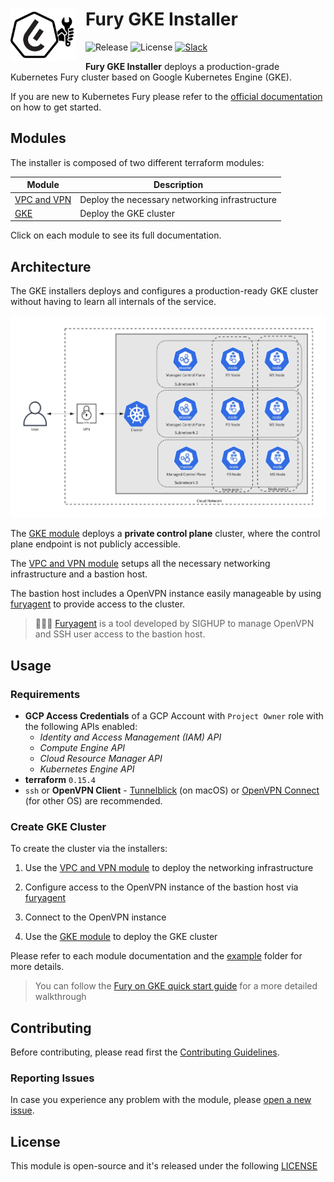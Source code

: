 <h1>
    <img src="./docs/assets/fury_installer.png?raw=true" align="left" width="105" style="margin-right: 15px"/>
    Fury GKE Installer
</h1>

![Release](https://img.shields.io/github/v/release/sighupio/fury-gke-installer?label=Latest%20Release)
![License](https://img.shields.io/github/license/sighupio/fury-gke-installer?label=License)
[![Slack](https://img.shields.io/badge/slack-@kubernetes/fury-yellow.svg?logo=slack&label=Slack)](https://kubernetes.slack.com/archives/C0154HYTAQH)

<!-- <KFD-DOCS> -->

**Fury GKE Installer** deploys a production-grade Kubernetes Fury cluster based on Google Kubernetes Engine (GKE).

If you are new to Kubernetes Fury please refer to the [official documentation][kfd-docs] on how to get started.

## Modules

The installer is composed of two different terraform modules:

|            Module             |                  Description                   |
| ----------------------------- | ---------------------------------------------- |
| [VPC and VPN][vpc-vpn-module] | Deploy the necessary networking infrastructure |
| [GKE][gke-module]             | Deploy the GKE cluster                         |

Click on each module to see its full documentation.

## Architecture

The GKE installers deploys and configures a production-ready GKE cluster without having to learn all internals of the service.

![Architecture](./docs/assets/fury_installer_architecture.jpg)

The [GKE module][gke-module] deploys a **private control plane** cluster, where the control plane endpoint is not publicly accessible.

The [VPC and VPN module][vpc-vpn-module] setups all the necessary networking infrastructure and a bastion host.

The bastion host includes a OpenVPN instance easily manageable by using [furyagent][furyagent] to provide access to the cluster.

> 🕵🏻‍♂️ [Furyagent][furyagent] is a tool developed by SIGHUP to manage OpenVPN and SSH user access to the bastion host.

## Usage

### Requirements

- **GCP Access Credentials** of a GCP Account with `Project Owner` role with the following APIs enabled:
  - *Identity and Access Management (IAM) API*
  - *Compute Engine API*
  - *Cloud Resource Manager API*
  - *Kubernetes Engine API*
- **terraform** `0.15.4`
- `ssh` or **OpenVPN Client** - [Tunnelblick][tunnelblick] (on macOS) or [OpenVPN Connect][openvpn-connect] (for other OS) are recommended.

### Create GKE Cluster

To create the cluster via the installers:

1. Use the [VPC and VPN module][vpc-vpn-module] to deploy the networking infrastructure

2. Configure access to the OpenVPN instance of the bastion host via [furyagent][furyagent]

3. Connect to the OpenVPN instance

4. Use the [GKE module][gke-module] to deploy the GKE cluster

Please refer to each module documentation and the [example](example/) folder for more details.

> You can follow the [Fury on GKE quick start guide][fury-gke-quickstart] for a more detailed walkthrough

<!-- Links -->

[vpc-vpn-module]: ./modules/vpc-and-vpn
[gke-module]: ./modules/eks
[kfd-docs]: https://docs.kubernetesfury.com/docs/distribution/

[furyagent]: https://github.com/sighupio/furyagent
[tunnelblick]: https://tunnelblick.net/downloads.html
[openvpn-connect]: https://openvpn.net/vpn-client/
[fury-gke-quickstart]: https://docs.kubernetesfury.com/docs/fury-on-gke

<!-- </KFD-DOCS> -->
<!-- <FOOTER> -->

## Contributing

Before contributing, please read first the [Contributing Guidelines](docs/CONTRIBUTING.md).

### Reporting Issues

In case you experience any problem with the module, please [open a new issue](https://github.com/sighupio/fury-kubernetes-networking/issues/new/choose).

## License

This module is open-source and it's released under the following [LICENSE](LICENSE)

<!-- </FOOTER> -->

